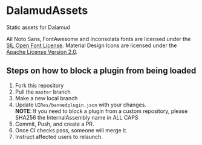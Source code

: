 # DalamudAssets
Static assets for Dalamud

All Noto Sans, FontAwesome and Inconsolata fonts are licensed under the [SIL Open Font License](http://scripts.sil.org/cms/scripts/page.php?site_id=nrsi&id=OFL).
Material Design Icons are licensed under the [Apache License Version 2.0](https://www.apache.org/licenses/LICENSE-2.0.txt).

## Steps on how to block a plugin from being loaded
1. Fork this repository
2. Pull the `master` branch
3. Make a new local branch
4. Update `UIRes/bannedplugin.json` with your changes. 
  <br>**NOTE**: If you need to block a plugin from a custom repository, please SHA256 the InternalAssembly name in ALL CAPS
5. Commit, Push, and create a PR.
6. Once CI checks pass, someone will merge it.
7. Instruct affected users to relaunch.
